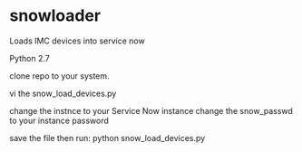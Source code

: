 # snowloader
Loads IMC devices into service now

Python 2.7

clone repo to your system.

vi the snow_load_devices.py

change the instnce to your Service Now instance
change the snow_passwd to your instance password

save the file
then run:   python snow_load_devices.py
